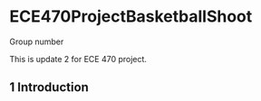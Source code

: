 # ECE470ProjectBasketballShoot
Group number

This is update 2 for ECE 470 project.

## 1 Introduction
